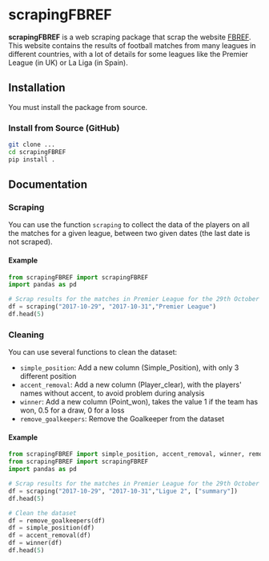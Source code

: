 # scrapingFBREF

**scrapingFBREF** is a web scraping package that scrap the website [FBREF](https://fbref.com/en/). This website contains the results of football matches from many leagues in different countries, with a lot of details for some leagues like the Premier League (in UK) or La Liga (in Spain).

## Installation

You must install the package from source.

### Install from Source (GitHub)

```bash
git clone ...
cd scrapingFBREF
pip install .
```

## Documentation

### Scraping

You can use the function `scraping` to collect the data of the players on all the matches for a given league, between two given dates (the last date is not scraped).

#### Example

```python
from scrapingFBREF import scrapingFBREF
import pandas as pd

# Scrap results for the matches in Premier League for the 29th October 2027 and 30th October 2027
df = scraping("2017-10-29", "2017-10-31","Premier League")
df.head(5)
```

### Cleaning

You can use several functions to clean the dataset:
- `simple_position`: Add a new column (Simple_Position), with only 3 different position
- `accent_removal`: Add a new column (Player_clear), with the players' names without accent, to avoid problem during analysis
- `winner`: Add a new column (Point_won), takes the value 1 if the team has won, 0.5 for a draw, 0 for a loss
- `remove_goalkeepers`: Remove the Goalkeeper from the dataset

#### Example

```python
from scrapingFBREF import simple_position, accent_removal, winner, remove_goalkeepers
from scrapingFBREF import scrapingFBREF
import pandas as pd

# Scrap results for the matches in Premier League for the 29th October 2027 and 30th October 2027
df = scraping("2017-10-29", "2017-10-31","Ligue 2", ["summary"])
df.head(5)

# Clean the dataset
df = remove_goalkeepers(df)
df = simple_position(df)
df = accent_removal(df)
df = winner(df)
df.head(5)
```
